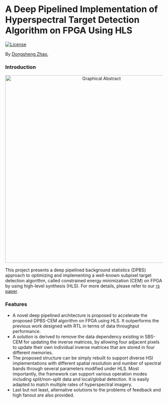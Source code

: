 # A Deep Pipelined Implementation of Hyperspectral Target Detection Algorithm on FPGA Using HLS

[![License](https://img.shields.io/badge/license-BSD-blue.svg)](LICENSE)

By [Dongsheng Zhao](https://generalzds.github.io/),

### Introduction

<p align="center">
<img src="https://github.com/GeneralZDS/DPBS-CEM-Implementation-on-FPGA/blob/master/img-folder/remotesensing-10-00516-ag.jpg" alt="Graphical Abstract" width="600px">
</p>

This project presents a deep pipelined background statistics (DPBS) approach to optimizing and implementing a well-known subpixel target detection algorithm, called constrained energy minimization (CEM) on FPGA by using high-level synthesis (HLS). For more details, please refer to our [rs paper](http://www.mdpi.com/2072-4292/10/4/516).

### Features

* A novel deep pipelined architecture is proposed to accelerate the proposed DPBS-CEM algorithm on FPGA using HLS. It outperforms the previous work designed with RTL in terms of data throughput performance.
* A solution is derived to remove the data dependency existing in SBS-CEM for updating the inverse matrices, by allowing four adjacent pixels to update their own individual inverse matrices that are stored in four different memories.
* The proposed structure can be simply rebuilt to support diverse HSI implementations with different spatial resolution and number of spectral bands through several parameters modified under HLS. Most importantly, the framework can support various operation modes including split/non-split data and local/global detection. It is easily adapted to match multiple rates of hyperspectral imagery.
* Last but not least, alternative solutions to the problems of feedback and high fanout are also provided.
